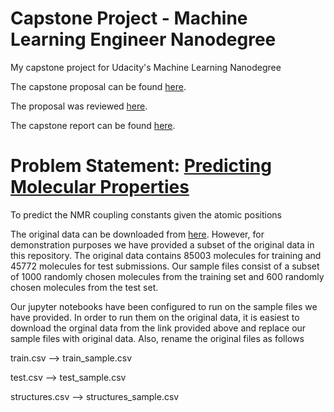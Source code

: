 # Capstone Project - Machine Learning Engineer Nanodegree
My capstone project for Udacity's Machine Learning Nanodegree

The capstone proposal can be found [here](https://github.com/praritagarwal/udacity-mlnd/blob/master/Capstone%20project/Proposal.pdf).

The proposal was reviewed [here](https://review.udacity.com/#!/reviews/1904389).

The capstone report can be found [here](https://github.com/praritagarwal/udacity-mlnd/blob/master/Capstone%20project/Report.pdf).

# Problem Statement: [Predicting Molecular Properties](https://www.kaggle.com/c/champs-scalar-coupling)
To predict the NMR coupling constants given the atomic positions 

The original data can be downloaded from [here](https://www.kaggle.com/c/champs-scalar-coupling/data). However, for demonstration purposes we have provided a subset of the original data in this repository. The original data contains 85003 molecules for training and 45772 molecules for test submissions. Our sample files consist of a subset of 1000 randomly chosen molecules from the training set and 600 randomly chosen molecules from the test set.

Our jupyter notebooks have been configured to run on the sample files we have provided. In order to run them on the original data, it is easiest to download the orginal data from the link provided above and replace our sample files with original data. Also, rename the original files as follows

train.csv --> train_sample.csv

test.csv  --> test_sample.csv

structures.csv --> structures_sample.csv

